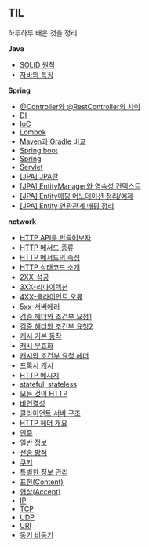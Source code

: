 ## TIL

하루하루 배운 것을 정리

**Java**

- [SOLID 원칙](Java/SOLID.md)
- [자바의 특징](<Java/자바의 특징.md>)

**Spring**

- [@Controller와 @RestController의 차이](Spring/@Controller-vs-@RestController.md)
- [DI](Spring/DI.md)
- [IoC](Spring/IoC.md)
- [Lombok](Spring/Lombok.md)
- [Maven과 Gradle 비교](<Spring/Maven과 Gradle.md>)
- [Spring boot](<Spring/Spring boot.md>)
- [Spring](Spring/spring.md)
- [Servlet](Spring/Servlet.md)
- [[JPA] JPA란](Spring/JPA/JPA.md)
- [[JPA] EntityManager와 영속성 컨텍스트](<Spring/JPA/EntityManager와 영속성 컨텍스트.md>)
- [[JPA] Entity매핑 어노테이션 정리/예제](<Spring/JPA/JPA Entity매핑 어노테이션.md>)
- [[JPA] Entity 연관관계 매핑 정리](<Spring/JPA/JPA Entity 연관관계매핑.md>)

**network**

- [HTTP API를 만들어보자](network/HTTP/HTTP-메서드/HTTP-API를-만들어보자.md)
- [HTTP 메서드 종류](<network/HTTP/HTTP 메서드/HTTP 메서드 종류.md>)
- [HTTP 메서드의 속성](<network/HTTP/HTTP 메서드/HTTP 메서드의 속성.md>)
- [HTTP 상태코드 소개](<network/HTTP/HTTP 상태코드/HTTP 상태코드 소개.md>)
- [2XX-성공](<network/HTTP/HTTP 상태코드/2XX-성공.md>)
- [3XX-리다이렉션](<network/HTTP/HTTP 상태코드/3XX-리다이렉션.md>)
- [4XX-클라이언트 오류](<network/HTTP/HTTP 상태코드/4XX-클라이언트 오류.md>)
- [5xx-서버에러](<network/HTTP/HTTP 상태코드/5xx-서버에러.md>)
- [검증 헤더와 조건부 요청1](<network/HTTP/HTTP 헤더 - 캐시와 조건부 요청/검증 헤더와 조건부 요청1.md>)
- [검증 헤더와 조건부 요청2](<network/HTTP/HTTP 헤더 - 캐시와 조건부 요청/검증 헤더와 조건부 요청2.md>)
- [캐시 기본 동작](<network/HTTP/HTTP 헤더 - 캐시와 조건부 요청/캐시 기본 동작.md>)
- [캐시 무효화](<network/HTTP/HTTP 헤더 - 캐시와 조건부 요청/캐시 무효화.md>)
- [캐시와 조건부 요청 헤더](<network/HTTP/HTTP 헤더 - 캐시와 조건부 요청/캐시와 조건부 요청 헤더.md>)
- [프록시 캐시](<network/HTTP/HTTP 헤더 - 캐시와 조건부 요청/프록시 캐시.md>)
- [HTTP 메시지](<network/HTTP/HTTP기본/HTTP 메시지.md>)
- [stateful, stateless](<network/HTTP/HTTP기본/stateful, stateless.md>)
- [모든 것이 HTTP](<network/HTTP/HTTP기본/모든 것이 HTTP.md>)
- [비연결성](network/HTTP/HTTP기본/비연결성.md)
- [클라이언트 서버 구조](<network//HTTP/HTTP기본/클라이언트 서버 구조.md>)
- [HTTP 헤더 개요](<network/HTTP/HTTP헤더-일반 헤더/HTTP 헤더 개요.md>)
- [인증](<network/HTTP/HTTP헤더-일반 헤더/인증.md>)
- [일반 정보](<network/HTTP/HTTP헤더-일반 헤더/일반 정보.md>)
- [전송 방식](<network/HTTP/HTTP헤더-일반 헤더/전송 방식.md>)
- [쿠키](<network/HTTP/HTTP헤더-일반 헤더/쿠키.md>)
- [특별한 정보 관리](<network/HTTP/HTTP헤더-일반 헤더/특별한 정보.md>)
- [표현(Content)](<network/HTTP/HTTP헤더-일반 헤더/표현.md>)
- [협상(Accept)](<network/HTTP/HTTP헤더-일반 헤더/협상.md>)
- [IP](network/IP.md)
- [TCP](network/TCP.md)
- [UDP](network/UDP.md)
- [URI](network/URI.md)
- [동기 비동기](network/동기-vs-비동기.md)
